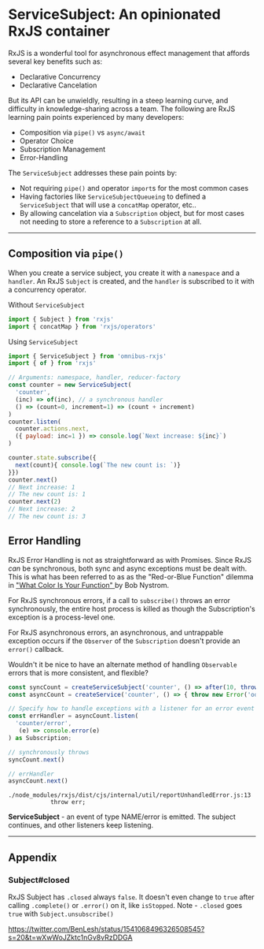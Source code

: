 # ServiceSubject: An opinionated RxJS container

RxJS is a wonderful tool for asynchronous effect management that affords several key benefits such as:

- Declarative Concurrency
- Declarative Cancelation

But its API can be unwieldly, resulting in a steep learning curve, and difficulty in knowledge-sharing across a team. The following are RxJS learning pain points experienced by many developers:

- Composition via `pipe()` vs `async/await`
- Operator Choice
- Subscription Management
- Error-Handling

The `ServiceSubject` addresses these pain points by:

- Not requiring `pipe()` and operator `import`s for the most common cases
- Having factories like `ServiceSubjectQueueing` to defined a `ServiceSubject` that will use a `concatMap` operator, etc..
- By allowing cancelation via a `Subscription` object, but for most cases not needing to store a reference to a `Subscription` at all.

---

## Composition via `pipe()` 

When you create a service subject, you create it with a `namespace` and a `handler`. An RxJS `Subject` is created, and the `handler` is subscribed to it with a concurrency operator.

Without `ServiceSubject`
```js
import { Subject } from 'rxjs'
import { concatMap } from 'rxjs/operators'
```

Using `ServiceSubject`
```js
import { ServiceSubject } from 'omnibus-rxjs'
import { of } from 'rxjs'

// Arguments: namespace, handler, reducer-factory
const counter = new ServiceSubject(
  'counter',  
  (inc) => of(inc), // a synchronous handler
  () => (count=0, increment=1) => (count + increment)
)
counter.listen(
  counter.actions.next,
  ({ payload: inc=1 }) => console.log(`Next increase: ${inc}`)
)

counter.state.subscribe({ 
  next(count){ console.log(`The new count is: `)}
}})
counter.next()
// Next increase: 1
// The new count is: 1
counter.next(2)
// Next increase: 2
// The new count is: 3
```


## Error Handling

RxJS Error Handling is not as straightforward as with Promises. Since RxJS _can_ be synchronous, both sync and async exceptions must be dealt with. This is what has been referred to as as the "Red-or-Blue Function" dilemma in ["What Color Is Your Function" ](https://journal.stuffwithstuff.com/2015/02/01/what-color-is-your-function/) by Bob Nystrom.

For RxJS synchronous errors, if a call to `subscribe()` throws an error synchronously, the entire host process is killed as though the Subscription's exception is a process-level one. 

For RxJS asynchronous errors, an asynchronous, and untrappable exception occurs if the `Observer` of the `Subscription` doesn't provide an `error()` callback.

Wouldn't it be nice to have an alternate method of handling `Observable` errors that is more consistent, and flexible?


```js
const syncCount = createServiceSubject('counter', () => after(10, throwError('oops')))
const asyncCount = createService('counter', () => { throw new Error('oops')})

// Specify how to handle exceptions with a listener for an error event
const errHandler = asyncCount.listen(
  'counter/error', 
   (e) => console.error(e)
) as Subscription;

// synchronously throws
syncCount.next()

// errHandler
asyncCount.next()
```


```
./node_modules/rxjs/dist/cjs/internal/util/reportUnhandledError.js:13
            throw err;
```


**ServiceSubject** - an event of type NAME/error is emitted. The subject continues, and other listeners keep listening.

---
## Appendix 
### Subject#closed

RxJS Subject has `.closed` always `false`. It doesn't even change to `true` after calling `.complete()` or `.error()` on it, like `isStopped`.  Note - `.closed` goes `true` with `Subject.unsubscribe()`

https://twitter.com/BenLesh/status/1541068496326508545?s=20&t=wXwWoJZktc1nGv8vRzDDGA

